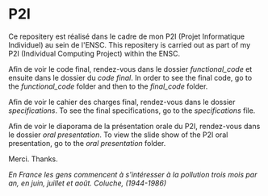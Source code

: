 # P2I

Ce repositery est réalisé dans le cadre de mon P2I (Projet Informatique Individuel) au sein de l'ENSC.
This repositery is carried out as part of my P2I (Individual Computing Project) within the ENSC.

Afin de voir le code final, rendez-vous dans le dossier _functional_code_ et ensuite dans le dossier du _code final_.
In order to see the final code, go to the _functional_code_ folder and then to the _final_code_ folder.

Afin de voir le cahier des charges final, rendez-vous dans le dossier _specifications_.
To see the final specifications, go to the _specifications_ file.

Afin de voir le diaporama de la présentation orale du P2I, rendez-vous dans le dossier _oral presentation_.
To view the slide show of the P2I oral presentation, go to the _oral presentation_ folder.

Merci.
Thanks.

_En France les gens commencent à s'intéresser à la pollution trois mois par an, en juin, juillet et août._
_Coluche, (1944-1986)_
